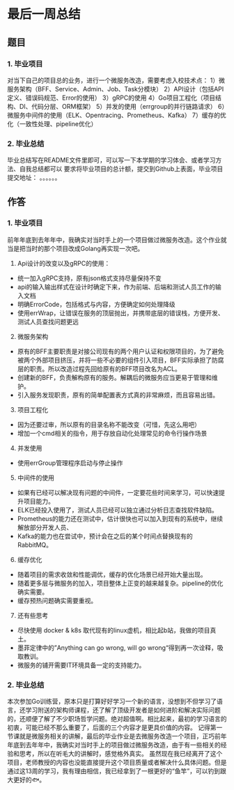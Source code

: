 # 最后一周总结
## 题目
### 1. 毕业项目
对当下自己的项目总的业务，进行一个微服务改造，需要考虑入校技术点：
1）微服务架构（BFF、Service、Admin、Job、Task分模块）
2）API设计（包括API定义、错误码规范、Error的使用）
3）gRPC的使用
4）Go项目工程化（项目结构、DI、代码分层、ORM框架）
5）并发的使用（errgroup的并行链路请求）
6）微服务中间件的使用（ELK、Opentracing、Prometheus、Kafka）
7）缓存的优化（一致性处理、pipeline优化）

### 2. 毕业总结
毕业总结写在README文件里即可，可以写一下本学期的学习体会、或者学习方法、自我总结都可以
要求将毕业项目的总计额，提交到Github上表面，毕业项目提交地址：
。。。。。。

## 作答
### 1. 毕业项目
前年年底到去年年中，我确实对当时手上的一个项目做过微服务改造。这个作业就当是把当时的那个项目改成Golang再实现一次吧。
1. Api设计的改变以及gRPC的使用：
  - 统一加入gRPC支持，原有json格式支持尽量保持不变
  - api的输入输出样式在设计时确定下来，作为前端、后端和测试人员工作的输入文档
  - 明确ErrorCode，包括格式与内容，方便确定如何处理降级
  - 使用errWrap，让错误在服务的顶层抛出，并携带底层的错误栈，方便开发、测试人员查找问题更远
2. 微服务架构
  - 原有的BFF主要职责是对接公司现有的两个用户认证和权限项目的，为了避免被两个外部项目挤压，并将一些不必要的组件引入项目，BFF实际承担了防腐层的职责。所以改造过程先回给原有的BFF项目改名为ACL。
  - 创建新的BFF，负责解构原有的服务。解耦后的微服务应当更易于管理和维护。
  - 引入服务发现职责，原有的简单配置表方式真的非常麻烦，而且容易出错。
3. 项目工程化
  - 因为还要过审，所以原有的目录名称不能改变（可惜，先这么用吧）
  - 增加一个cmd相关的指令，用于存放自动化处理常见的命令行操作场景
4. 并发使用
  - 使用errGroup管理程序启动与停止操作
5. 中间件的使用
  - 如果有已经可以解决现有问题的中间件，一定要花些时间来学习，可以快速提升项目能力。
  - ELK已经投入使用了，测试人员已经可以独立通过分析日志查找软件缺陷。
  - Prometheus的能力还在测试中，估计很快也可以加入到现有的系统中，继续解放部分开发人员、
  - Kafka的能力也在尝试中，预计会在之后的某个时间点替换现有的RabbitMQ。
6. 缓存优化
  - 随着项目的需求收敛和性能调优，缓存的优化场景已经开始大量出现。
  - 随着更多层与微服务的加入，项目整体上正变的越来越复杂。pipeline的优化确实需要。
  - 缓存预热问题确实需要重视。
7. 还有些思考
  - 尽快使用 docker & k8s 取代现有的linux虚机，相比起b站，我做的项目真土。
  - 墨菲定律中的”Anything can go wrong, will go wrong“得到再一次诠释，吸取教训。
  - 微服务的铺开需要IT环境具备一定的支持能力。

### 2. 毕业总结
本次参加Go训练营，原本只是打算好好学习一个新的语言，没想到不但学习了语言，还学习附送的架构师课程，还了解了顶级开发者是如何进阶和解决实际问题的，还顺便了解了不少职场哲学问题。绝对超值啊。相比起来，最初的学习语言的初衷，可能已经不那么重要了，后面的三个内容才是更具价值的内容。
记得第一节课就是微服务相关的讲解，最后的毕业作业是去微服务改造一个项目，正巧前年年底到去年年中，我确实对当时手上的项目做过微服务改造，由于有一些相关的经验和思考，所以在听毛大的讲解时，感觉格外真实。
虽然现在我已经离开了这个项目，老师教授的内容也没能直接提升这个项目质量或者解决什么具体问题。但是通过这13周的学习，我有理由相信，我已经拿到了一根更好的“鱼竿”，可以钓到跟大更好的🐟。